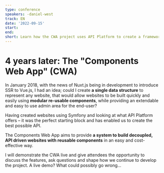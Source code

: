 ```yaml
---
type: conference
speakers: -daniel-west
track: EN
date: '2022-09-15'
start:
end:
short: Learn how the CWA project uses API Platform to create a framework for building any website using reusable components
---
```


# 4 years later: The "Components Web App" (CWA)

In January 2018, with the news of Nuxt.js being in development to introduce SSR to Vue.js, I had an idea; could I create **a single data structure** to represent any website, that would allow websites to be built quickly and easily using **modular re-usable components**, while providing an extendable and easy to use admin area for the end-user?

Having created websites using Symfony and looking at what API Platform offers – it was the perfect starting block and has enabled us to create the best possible API.

The Components Web App aims to provide **a system to build decoupled, API driven websites with reusable components** in an easy and cost-effective way.

I will demonstrate the CWA live and give attendees the opportunity to discuss the features, ask questions and shape how we continue to develop the project. A live demo? What could possibly go wrong…






